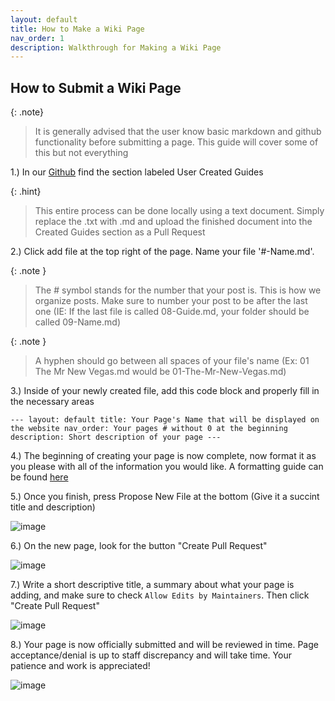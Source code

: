 ```yaml
---
layout: default
title: How to Make a Wiki Page
nav_order: 1
description: Walkthrough for Making a Wiki Page
---
```


## **How to Submit a Wiki Page**

{: .note}
> It is generally advised that the user know basic markdown and github functionality before submitting a page. This guide will cover some of this but not everything

1.) In our [Github](https://github.com/TheMrNewVegas/TheMrNewVegas.github.io) find the section labeled User Created Guides

{: .hint}
> This entire process can be done locally using a text document. Simply replace the .txt with .md and upload the finished document into the Created Guides section as a Pull Request

2.) Click add file at the top right of the page. Name your file '#-Name.md'.

{: .note }
> The # symbol stands for the number that your post is. This is how we organize posts. Make sure to number your post to be after the last one (IE: If the last file is called 08-Guide.md, your folder should be called 09-Name.md)

{: .note }
> A hyphen should go between all spaces of your file's name (Ex: 01 The Mr New Vegas.md would be 01-The-Mr-New-Vegas.md)

3.) Inside of your newly created file, add this code block and properly fill in the necessary areas

`---
layout: default
title: Your Page's Name that will be displayed on the website
nav_order: Your pages # without 0 at the beginning 
description: Short description of your page
---`

4.) The beginning of creating your page is now complete, now format it as you please with all of the information you would like. A formatting guide can be found [here](https://docs.github.com/en/get-started/writing-on-github/getting-started-with-writing-and-formatting-on-github/basic-writing-and-formatting-syntax)

5.) Once you finish, press Propose New File at the bottom (Give it a succint title and description)

![image](https://user-images.githubusercontent.com/112358568/210454551-0453f266-632c-4f22-99fe-2e8d9417ef3a.png)

6.) On the new page, look for the button "Create Pull Request"

![image](https://user-images.githubusercontent.com/112358568/210454559-382f82b0-4529-435c-8337-83f8bfd407b8.png)

7.) Write a short descriptive title, a summary about what your page is adding, and make sure to check `Allow Edits by Maintainers`. Then click "Create Pull Request"

![image](https://user-images.githubusercontent.com/112358568/210454592-79377982-6d5b-460b-8711-54d35a910786.png)

8.) Your page is now officially submitted and will be reviewed in time. Page acceptance/denial is up to staff discrepancy and will take time. Your patience and work is appreciated!

![image](https://user-images.githubusercontent.com/112358568/210454635-655fadbb-a006-40e5-8cf2-d925fb8d42fe.png)
